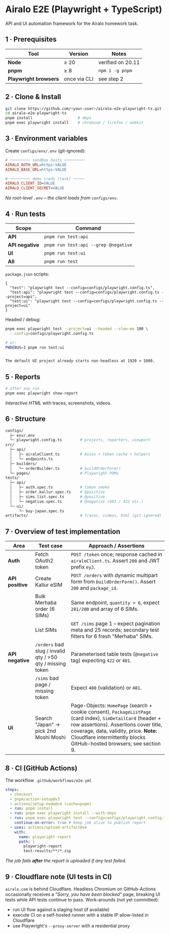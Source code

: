 # Airalo E2E (Playwright + TypeScript)

API and UI automation framework for the Airalo homework task.

## 1 · Prerequisites

| Tool | Version | Notes |
|------|---------|-------|
| **Node** | ≥ 20 | verified on 20.11 |
| **pnpm** | ≥ 8  | `npm i -g pnpm` |
| **Playwright browsers** | once via CLI | see step 2 |

## 2 · Clone & Install

```bash
git clone https://github.com/<your-user>/airalo-e2e-playwright-ts.git
cd airalo-e2e-playwright-ts
pnpm install                    # deps
pnpm exec playwright install    # chromium / firefox / webkit
```

## 3 · Environment variables

Create `configs/env/.env` (git-ignored):

```ini
# ───────── sandbox hosts ─────────
AIRALO_AUTH_URL=https:VALUE
AIRALO_BASE_URL=https:VALUE

# ───────── demo creds (task) ─────
AIRALO_CLIENT_ID=VALUE
AIRALO_CLIENT_SECRET=VALUE
```

*No root-level `.env` – the client loads from `configs/env`.*

## 4 · Run tests

| Scope            | Command |
|------------------|---------|
| **API**          | `pnpm run test:api` |
| **API negative** | `pnpm run test:api --grep @negative` |
| **UI**           | `pnpm run test:ui` |
| **All**          | `pnpm run test` |

`package.json` scripts:

```jsonc
{
  "test": "playwright test --config=configs/playwright.config.ts",
  "test:api": "playwright test --config=configs/playwright.config.ts --project=api",
  "test:ui": "playwright test --config=configs/playwright.config.ts --project=ui"
}
```

Headed / debug:

```bash
pnpm exec playwright test --project=ui --headed --slow-mo 100 \
  --config=configs/playwright.config.ts

# or:
PWDEBUG=1 pnpm run test:ui


The default UI project already starts non-headless at 1920 × 1080.
```

## 5 · Reports

```bash
# after any run
pnpm exec playwright show-report
```

*Interactive HTML* with traces, screenshots, videos.

## 6 · Structure

```bash
configs/
  ├─ env/.env
  └─ playwright.config.ts        # projects, reporters, viewport
src/
  ├─ api/
  │   ├─ airaloClient.ts         # Axios + token cache + helpers
  │   └─ endpoints.ts
  ├─ builders/
  │   └─ orderBuilder.ts         # buildOrderForm()
  └─ pages/                      # Playwright POMs
tests/
  ├─ api/
  │   ├─ auth.spec.ts            # token smoke
  │   ├─ order.kallur.spec.ts    # @positive
  │   ├─ sims.list.spec.ts       # @positive
  │   └─ negative.spec.ts        # @negative (401 / 422 etc.)
  └─ ui/
      └─ buy-japan.spec.ts
artifacts/                       # traces, videos, html (git-ignored)
```

## 7 · Overview of test implementation

| Area | Test case | Approach / Assertions |
|------|-----------|------------------------|
| **Auth** | Fetch OAuth2 token | `POST /token` once; response cached in `airaloClient.ts`. Assert `200` and JWT prefix `eyJ`. |
| **API positive** | Create Kallur eSIM | `POST /orders` with dynamic multipart form from `buildOrderForm()`. Assert `200` and `package_id`. |
| | Bulk Merhaba order (6 SIMs) | Same endpoint, `quantity = 6`, expect `201/200` and array of 6 SIMs. |
| | List SIMs | `GET /sims` page 1 – expect pagination meta and 25 records; secondary test filters for 6 fresh "Merhaba" SIMs. |
| **API negative** | `/orders` bad slug / invalid qty / >50 qty / missing token | Parameterised table tests (`@negative` tag) expecting `422` or `401`. |
| | `/sims` bad page / missing token | Expect `400` (validation) or `401`. |
| **UI** | Search "Japan" → pick 2nd Moshi Moshi | Page-Objects: `HomePage` (search + cookie consent), `PackageListPage` (card index), `SimDetailCard` (header + row assertions). Assertions cover title, coverage, data, validity, price. **Note:** Cloudflare intermittently blocks GitHub-hosted browsers; see section 9. |

## 8 · CI (GitHub Actions)
The workflow `.github/workflows/e2e.yml`

```yaml
steps:
  - checkout
  - pnpm/action-setup@v3
  - actions/setup-node@v4 (cache=pnpm)
  - run: pnpm install
  - run: pnpm exec playwright install --with-deps
  - run: pnpm exec playwright test --config=configs/playwright.config.ts
    continue-on-error: true # keep job alive to publish report
  - uses: actions/upload-artifact@v4
    with:
      name: playwright-report
      path: |
        playwright-report
        test-results/**/*.zip
```
*The job fails **after** the report is uploaded if any test failed.*

## 9 · Cloudflare note (UI tests in CI)
`airalo.com` is behind Cloudflare. Headless Chromium on GitHub-Actions occasionally receives a *"Sorry, you have been blocked"* page, breaking UI tests while API tests continue to pass. Work-arounds (not yet committed):
* run UI flow against a staging host (if available)
* execute CI on a self-hosted runner with a stable IP allow-listed in Cloudflare
* use Playwright's `--proxy-server` with a residential proxy